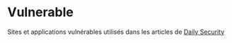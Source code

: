 # Vulnerable
Sites et applications vulnérables utilisés dans les articles de [Daily Security](http://www.dailysecurity.fr/ "DailySecurity")

